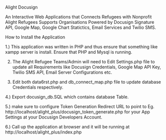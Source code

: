Alight Docusign


An Interactive Web Applications that Connects  Refugees with  Nonprofit Alight Refugees Supports Organisations
Powered by Docusign Signature API, Google Map, Google Chart Statictics, Email Services and Twilio SMS.


How to Install the Application

1.) This application was written in PHP and thus ensure that something like xampp server is install. Ensure that PHP and Mysql is running.

2) The Alight Refugee Teams/Admin will need to Edit Settings.php file to update all Requirements like Docusign Credentials, Google Map API Key, Twilio SMS API, Email Server Configurations etc.

3) Edit both data6rst.php and db_connect_map.php  file to update database Credentials respectively.

4.) Export docusign_db.SQL which contains database Table.

 5.) make sure to configure Token Generation Redirect URL to point to Eg. http://localhost/alight_plus/docusign_token_generate.php for your App Settings at your Docusign Developers Account.

6.) Call up the application at browser and it will be running at http://localhost/alight_plus/index.php